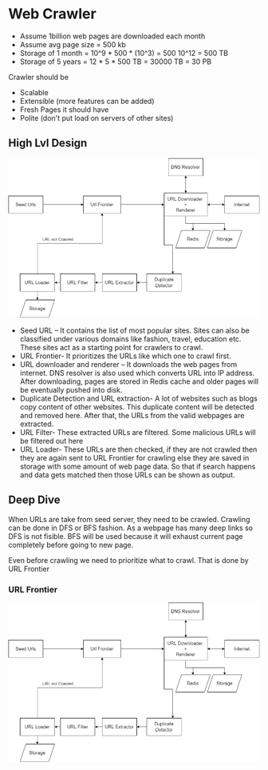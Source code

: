 # Web Crawler

- Assume 1billion web pages are downloaded each month
- Assume avg page size = 500 kb 
- Storage of 1 month = 10^9 * 500 * (10^3) = 500 10^12 = 500 TB
- Storage of 5 years = 12 * 5 * 500 TB = 30000 TB = 30 PB

Crawler should be
- Scalable
- Extensible (more features can be added)
- Fresh Pages it should have
- Polite (don't put load on servers of other sites) 

## High Lvl Design

![alt text](https://github.com/sidhant293/Essential-Algorithms/blob/main/System%20Design/Images/Web_Crawler.drawio.png)

- Seed URL – It contains the list of most popular sites. Sites can also be classified under various domains like fashion, travel, education etc. These sites act as a starting point for crawlers to crawl.
- URL Frontier- It prioritizes the URLs like which one to crawl first.
- URL downloader and renderer – It downloads the web pages from internet. DNS resolver is also used which converts URL into IP address. After downloading, pages are stored in Redis cache and older pages will be eventually pushed into disk.
- Duplicate Detection and URL extraction- A lot of websites such as blogs copy content of other websites. This duplicate content will be detected and removed here. After that, the URLs from the valid webpages are extracted. 
- URL Filter- These extracted URLs are filtered. Some malicious URLs will be filtered out here
- URL Loader- These URLs are then checked, if they are not crawled then they are again sent to URL Frontier for crawling else they are saved in storage with some amount of web page data. So that if search happens and data gets matched then those URLs can be shown as output.

## Deep Dive

When URLs are take from seed server, they need to be crawled. Crawling can be done in DFS or BFS fashion. As a webpage has many deep links so DFS is not fisible. BFS will be used because it will exhaust current page completely before going to new page.

Even before crawling we need to prioritize what to crawl. That is done by URL Frontier

### URL Frontier

![alt text](https://github.com/sidhant293/Essential-Algorithms/blob/main/System%20Design/Images/Web_Crawler.drawio.png)
